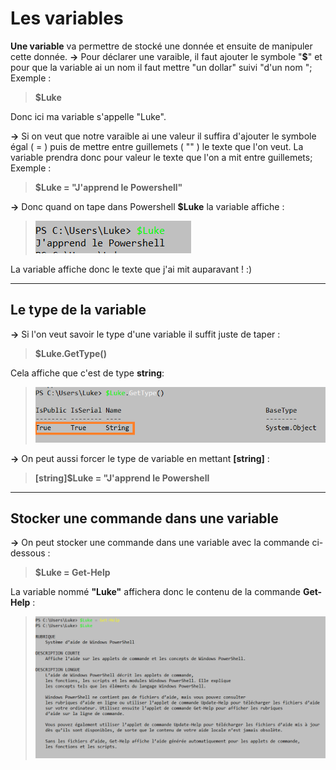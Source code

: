 # Les variables 
**Une variable** va permettre de stocké une donnée et ensuite de manipuler cette donnée.
**->** Pour déclarer une varaible, il faut ajouter le symbole "**$**" et pour que la variable ai un nom il faut mettre "un dollar" suivi "d'un nom "; Exemple :
>**$Luke**

Donc ici ma variable s'appelle "Luke".

**->** Si on veut que notre varaible ai une valeur il suffira d'ajouter le symbole égal ( = ) puis de mettre entre guillemets ( "" ) le texte que l'on veut.
La variable prendra donc pour valeur le texte que l'on a mit entre guillemets; Exemple :
> **$Luke = "J'apprend le Powershell"**

**->** Donc quand on tape dans Powershell **$Luke** la variable affiche :
> ![](Images.md/V.jpg)

La variable affiche donc le texte que j'ai mit auparavant ! :)

---
## Le type de la variable 

**->** Si l'on veut savoir le type d'une variable il suffit juste de taper :
> **$Luke.GetType()**

Cela affiche que c'est de type **string**:
> ![](Images.md/T.jpg)

**->** On peut aussi forcer le type de variable en mettant **[string]** : 
> **[string]$Luke = "J'apprend le Powershell**

---
## Stocker une commande dans une variable 

**->** On peut stocker une commande dans une variable avec la commande ci-dessous :
>**$Luke = Get-Help**

La variable nommé **"Luke"** affichera donc le contenu de la commande **Get-Help** :
> ![](Images.md/h.jpg)


